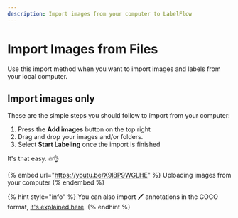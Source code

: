 ```yaml
---
description: Import images from your computer to LabelFlow
---
```


# Import Images from Files

Use this import method when you want to import images and labels from your local computer.&#x20;

## Import images only

These are the simple steps you should follow to import from your computer:

1. Press the **Add images** button on the top right
2. Drag and drop your images and/or folders.
3. Select **Start Labeling** once the import is finished

It's that easy. 🔥👌

{% embed url="https://youtu.be/X9l8P9WGLHE" %}
Uploading images from your computer
{% endembed %}

{% hint style="info" %}
You can also import 🖊 annotations in the COCO format, [it's explained here](../import-annotations.md).
{% endhint %}
